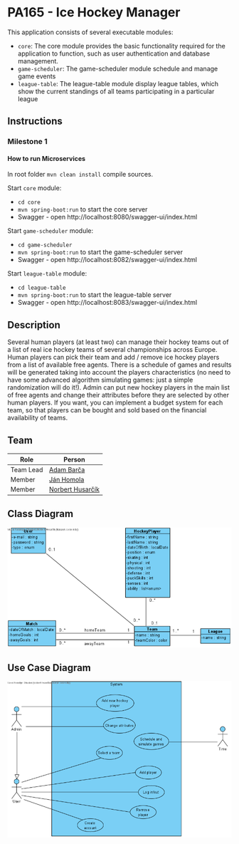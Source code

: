 
# PA165 - Ice Hockey Manager

This application consists of several executable modules:
- `core`: The core module provides the basic functionality required for the application to function, such as user authentication and database management.
- `game-scheduler`: The game-scheduler module schedule and manage game events
- `league-table`: The league-table module display league tables, which show the current standings of all teams participating in a particular league

## Instructions
### Milestone 1
#### **How to run Microservices**
In root folder `mvn clean install` compile sources. 

Start `core` module:
- `cd core` 
- `mvn spring-boot:run` to start the core server
- Swagger - open http://localhost:8080/swagger-ui/index.html

Start `game-scheduler` module:
- `cd game-scheduler`
- `mvn spring-boot:run` to start the game-scheduler server
- Swagger - open http://localhost:8082/swagger-ui/index.html

Start `league-table` module:
- `cd league-table`
- `mvn spring-boot:run` to start the league-table server
- Swagger - open http://localhost:8083/swagger-ui/index.html


## Description
Several human players (at least two) can manage their hockey teams out of a list of real ice hockey teams of several championships across Europe. Human players can pick their team and add / remove ice hockey players from a list of available free agents. There is a schedule of games and results will be generated taking into account the players characteristics (no need to have some advanced algorithm simulating games: just a simple randomization will do it!). Admin can put new hockey players in the main list of free agents and change their attributes before they are selected by other human players. If you want, you can implement a budget system for each team, so that players can be bought and sold based on the financial availability of teams.

## Team
| Role           | Person                                              |
|----------------|-----------------------------------------------------|
|Team Lead       | [Adam Barča](https://is.muni.cz/auth/osoba/542290) |
|Member          | [Ján Homola](https://is.muni.cz/auth/osoba/540464)     |
|Member          | [Norbert Husarčík](https://is.muni.cz/auth/osoba/485530)   |

## Class Diagram
![](core/src/main/resources/diagrams/Hockey_class_diagram.png)

## Use Case Diagram
![](core/src/main/resources/diagrams/Hockey_UC_diagram.png)

